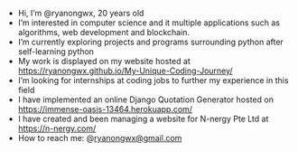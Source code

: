 - Hi, I’m @ryanongwx, 20 years old
- I’m interested in computer science and it multiple applications such as algorithms, web development and blockchain.
- I’m currently exploring projects and programs surrounding python after self-learning python
- My work is displayed on my website hosted at https://ryanongwx.github.io/My-Unique-Coding-Journey/
- I’m looking for internships at coding jobs to further my experience in this field
- I have implemented an online Django Quotation Generator hosted on https://immense-oasis-13464.herokuapp.com/
- I have created and been managing a website for N-nergy Pte Ltd at https://n-nergy.com/
- How to reach me: @ryanongwx@gmail.com

<!---
ryanongwx/ryanongwx is a ✨ special ✨ repository because its `README.md` (this file) appears on your GitHub profile.
You can click the Preview link to take a look at your changes.
--->
